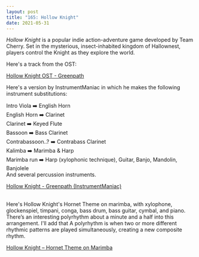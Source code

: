 ```yaml
---
layout: post  
title: "165: Hollow Knight"  
date: 2021-05-31  
---
```


*Hollow Knight* is a popular indie action-adventure game developed by Team Cherry. Set in the mysterious, insect-inhabited kingdom of Hallownest, players control the Knight as they explore the world.

Here's a track from the OST:

[Hollow Knight OST - Greenpath](https://youtu.be/fWquuWkHVP4)

Here's a version by InstrumentManiac in which he makes the following instrument substitutions:

Intro Viola ➡️ English Horn  
English Horn ➡️ Clarinet  
Clarinet ➡️ Keyed Flute  
Bassoon ➡️ Bass Clarinet  
Contrabassoon..? ➡️ Contrabass Clarinet  
Kalimba ➡️ Marimba & Harp  
Marimba run ➡️ Harp (xylophonic technique), Guitar, Banjo, Mandolin, Banjolele  
And several percussion instruments.

[Hollow Knight - Greenpath (InstrumentManiac)](https://youtu.be/E1CVSjd-Yz0)
<br><br>

Here's Hollow Knight's Hornet Theme on marimba, with xylophone, glockenspiel, timpani, conga, bass drum, bass guitar, cymbal, and piano. There’s an interesting polyrhythm about a minute and a half into this arrangement. I'll add that A polyrhythm is when two or more different rhythmic patterns are played simultaneously, creating a new composite rhythm.

[Hollow Knight – Hornet Theme on Marimba](https://youtu.be/8ORCA-qcNgI)  
